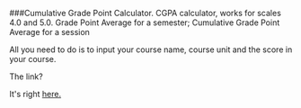 ###Cumulative Grade Point Calculator.
CGPA calculator, works for scales 4.0 and 5.0.
Grade Point Average for a semester; Cumulative Grade Point Average for a session

All you need to do is to input your course name, course unit and the score in your course.

The link?

It's right [here.](https://my-cgpa-calculator-app.vercel.app/)
 
